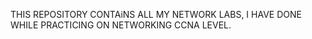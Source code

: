 THIS REPOSITORY CONTAiNS ALL MY NETWORK LABS, I HAVE DONE WHILE PRACTICING ON NETWORKING CCNA LEVEL.
